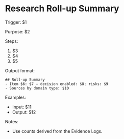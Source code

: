 # Research Roll-up Summary

Trigger: $1

Purpose: $2

Steps:

1. $3
2. $4
3. $5

Output format:

```
## Roll-up Summary
- Item $6: $7 — decision enabled: $8; risks: $9
- Sources by domain type: $10
```

Examples:

- Input: $11
- Output: $12

Notes:

- Use counts derived from the Evidence Logs.
